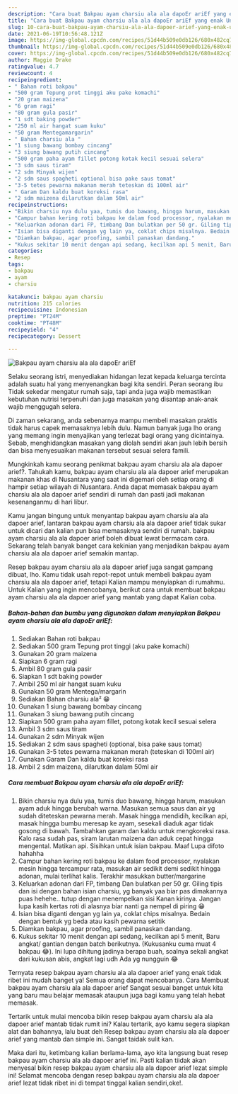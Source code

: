 ```yaml
---
description: "Cara buat Bakpau ayam charsiu ala ala dapoEr ariEf yang enak Untuk Jualan"
title: "Cara buat Bakpau ayam charsiu ala ala dapoEr ariEf yang enak Untuk Jualan"
slug: 10-cara-buat-bakpau-ayam-charsiu-ala-ala-dapoer-arief-yang-enak-untuk-jualan
date: 2021-06-19T10:56:48.121Z
image: https://img-global.cpcdn.com/recipes/51d44b509e0db126/680x482cq70/bakpau-ayam-charsiu-ala-ala-dapoer-arief-foto-resep-utama.jpg
thumbnail: https://img-global.cpcdn.com/recipes/51d44b509e0db126/680x482cq70/bakpau-ayam-charsiu-ala-ala-dapoer-arief-foto-resep-utama.jpg
cover: https://img-global.cpcdn.com/recipes/51d44b509e0db126/680x482cq70/bakpau-ayam-charsiu-ala-ala-dapoer-arief-foto-resep-utama.jpg
author: Maggie Drake
ratingvalue: 4.7
reviewcount: 4
recipeingredient:
- " Bahan roti bakpau"
- "500 gram Tepung prot tinggi aku pake komachi"
- "20 gram maizena"
- "6 gram ragi"
- "80 gram gula pasir"
- "1 sdt baking powder"
- "250 ml air hangat suam kuku"
- "50 gram Mentegamargarin"
- " Bahan charsiu ala "
- "1 siung bawang bombay cincang"
- "3 siung bawang putih cincang"
- "500 gram paha ayam fillet potong kotak kecil sesuai selera"
- "3 sdm saus tiram"
- "2 sdm Minyak wijen"
- "2 sdm saus spagheti optional bisa pake saus tomat"
- "3-5 tetes pewarna makanan merah teteskan di 100ml air"
- " Garam Dan kaldu buat koreksi rasa"
- "2 sdm maizena dilarutkan dalam 50ml air"
recipeinstructions:
- "Bikin charsiu nya dulu yaa, tumis duo bawang, hingga harum, masukan ayam aduk hingga berubah warna. Masukan semua saus dan air yg sudah diteteskan pewarna merah. Masak hingga mendidih, kecilkan api, masak hingga bumbu meresap ke ayam, sesekali diaduk agar tidak gosong di bawah. Tambahkan garam dan kaldu untuk mengkoreksi rasa. Kalo rasa sudah pas, siram larutan maizena dan aduk cepat hingga mengental. Matikan api. Sisihkan untuk isian bakpau. Maaf Lupa difoto hahahha"
- "Campur bahan kering roti bakpau ke dalam food processor, nyalakan mesin hingga tercampur rata, masukan air sedikit demi sedikit hingga adonan, mulai terlihat kalis. Terakhir masukkan butter/margarine"
- "Keluarkan adonan dari FP, timbang Dan bulatkan per 50 gr. Giling tipis dan isi dengan bahan isian charsiu, yg banyak yaa biar pas dimakannya puas hehehe.. tutup dengan menempelkan sisi Kanan kirinya. Jangan lupa kasih kertas roti di alasnya biar nanti ga nempel di piring 😁"
- "Isian bisa diganti dengan yg lain ya, coklat chips misalnya. Bedain dengan bentuk yg beda atau kasih pewarna setitik"
- "Diamkan bakpau, agar proofing, sambil panaskan dandang."
- "Kukus sekitar 10 menit dengan api sedang, kecilkan api 5 menit, Baru angkat/ gantian dengan batch berikutnya. (Kukusanku cuma muat 4 bakpau 😂). Ini lupa dihitung jadinya berapa buah, soalnya sekali angkat dari kukusan abis, angkat lagi udh Ada yg nungguin 😂"
categories:
- Resep
tags:
- bakpau
- ayam
- charsiu

katakunci: bakpau ayam charsiu 
nutrition: 215 calories
recipecuisine: Indonesian
preptime: "PT24M"
cooktime: "PT48M"
recipeyield: "4"
recipecategory: Dessert

---
```



![Bakpau ayam charsiu ala ala dapoEr ariEf](https://img-global.cpcdn.com/recipes/51d44b509e0db126/680x482cq70/bakpau-ayam-charsiu-ala-ala-dapoer-arief-foto-resep-utama.jpg)

Selaku seorang istri, menyediakan hidangan lezat kepada keluarga tercinta adalah suatu hal yang menyenangkan bagi kita sendiri. Peran seorang ibu Tidak sekedar mengatur rumah saja, tapi anda juga wajib memastikan kebutuhan nutrisi terpenuhi dan juga masakan yang disantap anak-anak wajib menggugah selera.

Di zaman  sekarang, anda sebenarnya mampu membeli masakan praktis tidak harus capek memasaknya lebih dulu. Namun banyak juga lho orang yang memang ingin menyajikan yang terlezat bagi orang yang dicintainya. Sebab, menghidangkan masakan yang diolah sendiri akan jauh lebih bersih dan bisa menyesuaikan makanan tersebut sesuai selera famili. 



Mungkinkah kamu seorang penikmat bakpau ayam charsiu ala ala dapoer arief?. Tahukah kamu, bakpau ayam charsiu ala ala dapoer arief merupakan makanan khas di Nusantara yang saat ini digemari oleh setiap orang di hampir setiap wilayah di Nusantara. Anda dapat memasak bakpau ayam charsiu ala ala dapoer arief sendiri di rumah dan pasti jadi makanan kesenanganmu di hari libur.

Kamu jangan bingung untuk menyantap bakpau ayam charsiu ala ala dapoer arief, lantaran bakpau ayam charsiu ala ala dapoer arief tidak sukar untuk dicari dan kalian pun bisa memasaknya sendiri di rumah. bakpau ayam charsiu ala ala dapoer arief boleh dibuat lewat bermacam cara. Sekarang telah banyak banget cara kekinian yang menjadikan bakpau ayam charsiu ala ala dapoer arief semakin mantap.

Resep bakpau ayam charsiu ala ala dapoer arief juga sangat gampang dibuat, lho. Kamu tidak usah repot-repot untuk membeli bakpau ayam charsiu ala ala dapoer arief, tetapi Kalian mampu menyiapkan di rumahmu. Untuk Kalian yang ingin mencobanya, berikut cara untuk membuat bakpau ayam charsiu ala ala dapoer arief yang mantab yang dapat Kalian coba.

<!--inarticleads1-->

##### Bahan-bahan dan bumbu yang digunakan dalam menyiapkan Bakpau ayam charsiu ala ala dapoEr ariEf:

1. Sediakan  Bahan roti bakpau
1. Sediakan 500 gram Tepung prot tinggi (aku pake komachi)
1. Gunakan 20 gram maizena
1. Siapkan 6 gram ragi
1. Ambil 80 gram gula pasir
1. Siapkan 1 sdt baking powder
1. Ambil 250 ml air hangat suam kuku
1. Gunakan 50 gram Mentega/margarin
1. Sediakan  Bahan charsiu ala² 😁
1. Gunakan 1 siung bawang bombay cincang
1. Gunakan 3 siung bawang putih cincang
1. Siapkan 500 gram paha ayam fillet, potong kotak kecil sesuai selera
1. Ambil 3 sdm saus tiram
1. Gunakan 2 sdm Minyak wijen
1. Sediakan 2 sdm saus spagheti (optional, bisa pake saus tomat)
1. Gunakan 3-5 tetes pewarna makanan merah (teteskan di 100ml air)
1. Gunakan  Garam Dan kaldu buat koreksi rasa
1. Ambil 2 sdm maizena, dilarutkan dalam 50ml air




<!--inarticleads2-->

##### Cara membuat Bakpau ayam charsiu ala ala dapoEr ariEf:

1. Bikin charsiu nya dulu yaa, tumis duo bawang, hingga harum, masukan ayam aduk hingga berubah warna. Masukan semua saus dan air yg sudah diteteskan pewarna merah. Masak hingga mendidih, kecilkan api, masak hingga bumbu meresap ke ayam, sesekali diaduk agar tidak gosong di bawah. Tambahkan garam dan kaldu untuk mengkoreksi rasa. Kalo rasa sudah pas, siram larutan maizena dan aduk cepat hingga mengental. Matikan api. Sisihkan untuk isian bakpau. Maaf Lupa difoto hahahha
1. Campur bahan kering roti bakpau ke dalam food processor, nyalakan mesin hingga tercampur rata, masukan air sedikit demi sedikit hingga adonan, mulai terlihat kalis. Terakhir masukkan butter/margarine
1. Keluarkan adonan dari FP, timbang Dan bulatkan per 50 gr. Giling tipis dan isi dengan bahan isian charsiu, yg banyak yaa biar pas dimakannya puas hehehe.. tutup dengan menempelkan sisi Kanan kirinya. Jangan lupa kasih kertas roti di alasnya biar nanti ga nempel di piring 😁
1. Isian bisa diganti dengan yg lain ya, coklat chips misalnya. Bedain dengan bentuk yg beda atau kasih pewarna setitik
1. Diamkan bakpau, agar proofing, sambil panaskan dandang.
1. Kukus sekitar 10 menit dengan api sedang, kecilkan api 5 menit, Baru angkat/ gantian dengan batch berikutnya. (Kukusanku cuma muat 4 bakpau 😂). Ini lupa dihitung jadinya berapa buah, soalnya sekali angkat dari kukusan abis, angkat lagi udh Ada yg nungguin 😂




Ternyata resep bakpau ayam charsiu ala ala dapoer arief yang enak tidak ribet ini mudah banget ya! Semua orang dapat mencobanya. Cara Membuat bakpau ayam charsiu ala ala dapoer arief Sangat sesuai banget untuk kita yang baru mau belajar memasak ataupun juga bagi kamu yang telah hebat memasak.

Tertarik untuk mulai mencoba bikin resep bakpau ayam charsiu ala ala dapoer arief mantab tidak rumit ini? Kalau tertarik, ayo kamu segera siapkan alat dan bahannya, lalu buat deh Resep bakpau ayam charsiu ala ala dapoer arief yang mantab dan simple ini. Sangat taidak sulit kan. 

Maka dari itu, ketimbang kalian berlama-lama, ayo kita langsung buat resep bakpau ayam charsiu ala ala dapoer arief ini. Pasti kalian tiidak akan menyesal bikin resep bakpau ayam charsiu ala ala dapoer arief lezat simple ini! Selamat mencoba dengan resep bakpau ayam charsiu ala ala dapoer arief lezat tidak ribet ini di tempat tinggal kalian sendiri,oke!.


